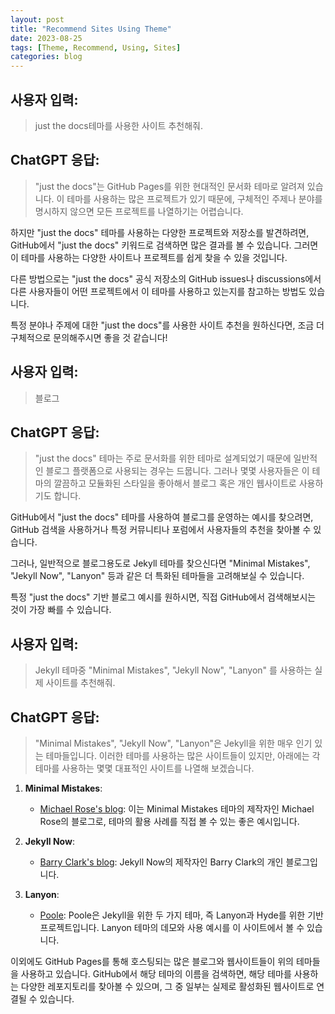 ```yaml
---
layout: post
title: "Recommend Sites Using Theme"
date: 2023-08-25
tags: [Theme, Recommend, Using, Sites]
categories: blog
---
```


## 사용자 입력:
> just the docs테마를 사용한 사이트 추천해줘.

## ChatGPT 응답:
> "just the docs"는 GitHub Pages를 위한 현대적인 문서화 테마로 알려져 있습니다. 이 테마를 사용하는 많은 프로젝트가 있기 때문에, 구체적인 주제나 분야를 명시하지 않으면 모든 프로젝트를 나열하기는 어렵습니다.

하지만 "just the docs" 테마를 사용하는 다양한 프로젝트와 저장소를 발견하려면, GitHub에서 "just the docs" 키워드로 검색하면 많은 결과를 볼 수 있습니다. 그러면 이 테마를 사용하는 다양한 사이트나 프로젝트를 쉽게 찾을 수 있을 것입니다.

다른 방법으로는 "just the docs" 공식 저장소의 GitHub issues나 discussions에서 다른 사용자들이 어떤 프로젝트에서 이 테마를 사용하고 있는지를 참고하는 방법도 있습니다.

특정 분야나 주제에 대한 "just the docs"를 사용한 사이트 추천을 원하신다면, 조금 더 구체적으로 문의해주시면 좋을 것 같습니다!

## 사용자 입력:
> 블로그

## ChatGPT 응답:
> "just the docs" 테마는 주로 문서화를 위한 테마로 설계되었기 때문에 일반적인 블로그 플랫폼으로 사용되는 경우는 드뭅니다. 그러나 몇몇 사용자들은 이 테마의 깔끔하고 모듈화된 스타일을 좋아해서 블로그 혹은 개인 웹사이트로 사용하기도 합니다.

GitHub에서 "just the docs" 테마를 사용하여 블로그를 운영하는 예시를 찾으려면, GitHub 검색을 사용하거나 특정 커뮤니티나 포럼에서 사용자들의 추천을 찾아볼 수 있습니다.

그러나, 일반적으로 블로그용도로 Jekyll 테마를 찾으신다면 "Minimal Mistakes", "Jekyll Now", "Lanyon" 등과 같은 더 특화된 테마들을 고려해보실 수 있습니다.

특정 "just the docs" 기반 블로그 예시를 원하시면, 직접 GitHub에서 검색해보시는 것이 가장 빠를 수 있습니다.

## 사용자 입력:
> Jekyll 테마중 "Minimal Mistakes", "Jekyll Now", "Lanyon" 를 사용하는 실제 사이트를 추천해줘.

## ChatGPT 응답:
> "Minimal Mistakes", "Jekyll Now", "Lanyon"은 Jekyll을 위한 매우 인기 있는 테마들입니다. 이러한 테마를 사용하는 많은 사이트들이 있지만, 아래에는 각 테마를 사용하는 몇몇 대표적인 사이트를 나열해 보겠습니다. 

1. **Minimal Mistakes**:
    - [Michael Rose's blog](https://mademistakes.com/): 이는 Minimal Mistakes 테마의 제작자인 Michael Rose의 블로그로, 테마의 활용 사례를 직접 볼 수 있는 좋은 예시입니다.

2. **Jekyll Now**:
    - [Barry Clark's blog](https://www.barryclark.co/): Jekyll Now의 제작자인 Barry Clark의 개인 블로그입니다.

3. **Lanyon**:
    - [Poole](http://getpoole.com/): Poole은 Jekyll을 위한 두 가지 테마, 즉 Lanyon과 Hyde를 위한 기반 프로젝트입니다. Lanyon 테마의 데모와 사용 예시를 이 사이트에서 볼 수 있습니다.

이외에도 GitHub Pages를 통해 호스팅되는 많은 블로그와 웹사이트들이 위의 테마들을 사용하고 있습니다. GitHub에서 해당 테마의 이름을 검색하면, 해당 테마를 사용하는 다양한 레포지토리를 찾아볼 수 있으며, 그 중 일부는 실제로 활성화된 웹사이트로 연결될 수 있습니다.

